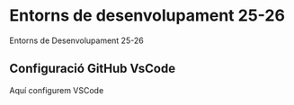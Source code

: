 # Entorns de desenvolupament 25-26
Entorns de Desenvolupament 25-26

## Configuració GitHub VsCode
Aquí configurem VSCode